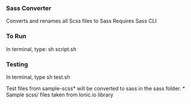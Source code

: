 ### Sass Converter

Converts and renames all Scss files to Sass
Requires Sass CLI

### To Run

In terminal, type: 
sh script.sh

### Testing

In terminal, type
sh test.sh

Test files from sample-scss\* will be converted to sass in the sass folder.
\* Sample scss/ files taken from Ionic.io library

